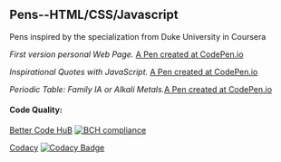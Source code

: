 ## Pens--HTML/CSS/Javascript

Pens inspired by the specialization from Duke University in Coursera 

*First version personal Web Page.* [A Pen created at CodePen.io](https://codepen.io/grisreyesrios/pen/JBKQPV)

*Inspirational Quotes with JavaScript.* [A Pen created at CodePen.io](https://codepen.io/grisreyesrios/pen/NBrVvN)

*Periodic Table: Family IA or Alkali Metals.*[A Pen created at CodePen.io](https://codepen.io/grisreyesrios/full/vaVZOg/)

#### Code Quality:

[Better Code HuB](https://bettercodehub.com/)
[![BCH compliance](https://bettercodehub.com/edge/badge/grisreyesrios/Pens-Programming-Foundations-with-JavaScript-HTML-and-CSS?branch=master)](https://bettercodehub.com/)

[Codacy](http://www.codacy.com)
[![Codacy Badge](https://api.codacy.com/project/badge/Grade/7b3bd1ff71fd4c3f9fe2d23c65e042be)](https://www.codacy.com/project/grisell.reyes.rios/Web-Development-with-CodePen-HTML-CSS-and-JavaScript-/dashboard?utm_source=github.com&amp;utm_medium=referral&amp;utm_content=grisreyesrios/Web-Development-with-CodePen-HTML-CSS-and-JavaScript-&amp;utm_campaign=Badge_Grade_Dashboard)
